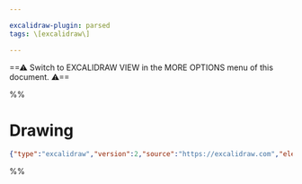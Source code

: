 ```yaml
---

excalidraw-plugin: parsed
tags: \[excalidraw\]

---
```


==⚠  Switch to EXCALIDRAW VIEW in the MORE OPTIONS menu of this document. ⚠==

%%

# Drawing

````json
{"type":"excalidraw","version":2,"source":"https://excalidraw.com","elements":[],"appState":{"gridSize":null,"viewBackgroundColor":"#ffffff"}}
````

%%
